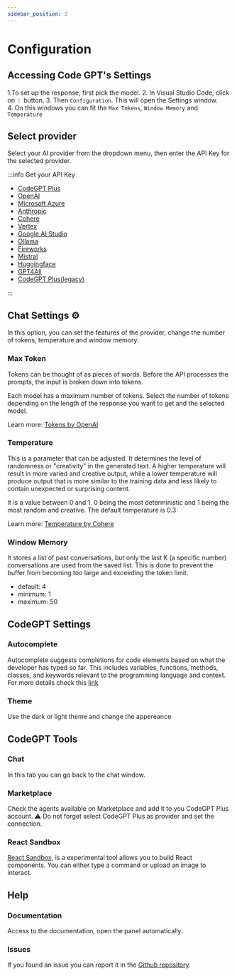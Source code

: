 ```yaml
---
sidebar_position: 2
---
```


# Configuration

## Accessing Code GPT's Settings
1.To set up the response, first pick the model.
2. In Visual Studio Code, click on `⋮` button.
3. Then `Configuration`. This will open the Settings window.  
4. On this windows you can fit the `Max Tokens`, `Window Memory` and `Temperature`

## Select provider

Select your AI provider from the dropdown menu, then enter the API Key for the selected provider.

:::info Get your API Key

- [CodeGPT Plus](/docs/tutorial-ai-providers/codegpt_plus)
- [OpenAI](/docs/tutorial-ai-providers/openai)
- [Microsoft Azure](/docs/tutorial-ai-providers/microsoft-azure)
- [Anthropic](/docs/tutorial-ai-providers/anthropic)
- [Cohere](/docs/tutorial-ai-providers/cohere)
- [Vertex](/docs/tutorial-ai-providers/google_vertex)
- [Google AI Studio](/docs/tutorial-ai-providers/google)
- [Ollama](/docs/tutorial-ai-providers/ollama)
- [Fireworks](/docs/tutorial-ai-providers/fireworks)
- [Mistral](/docs/tutorial-ai-providers/mistral)
- [Huggingface](/docs/tutorial-ai-providers/huggingface)
- [GPT4All](/docs/tutorial-ai-providers/gpt4all)
- [CodeGPT Plus(legacy)](/docs/tutorial-ai-providers/codegpt_plus)
  
:::

## Chat Settings ⚙

In this option, you can set the features of the provider, change the number of tokens, temperature and window memory.

### Max Token
Tokens can be thought of as pieces of words. Before the API processes the prompts, the input is broken down into tokens.

Each model has a maximum number of tokens. Select the number of tokens depending on the length of the response you want to get and the selected model.

Learn more: [Tokens by OpenAI](https://help.openai.com/en/articles/4936856-what-are-tokens-and-how-to-count-them)

### Temperature
This is a parameter that can be adjusted. It determines the level of randomness or "creativity" in the generated text. A higher temperature will result in more varied and creative output, while a lower temperature will produce output that is more similar to the training data and less likely to contain unexpected or surprising content.

It is a value between 0 and 1. 0 being the most deterministic and 1 being the most random and creative. The default temperature is 0.3

Learn more: [Temperature by Cohere](https://docs.cohere.ai/docs/temperature)

### Window Memory

It stores a list of past conversations, but only the last K (a specific number) conversations are used from the saved list. This is done to prevent the buffer from becoming too large and exceeding the token limit.

- default: 4
- minimum: 1
- maximum: 50

## CodeGPT Settings

### Autocomplete

Autocomplete suggests completions for code elements based on what the developer has typed so far. This includes variables, functions, methods, classes, and keywords relevant to the programming language and context. For more details check this [link](https://docs.codegpt.co/docs/tutorial-features/code_autocompletion)

### Theme
Use the dark or light theme and change the appereance



## CodeGPT Tools
### Chat
In this tab you can go back to the chat window.

### Marketplace
Check the agents available on Marketplace and add it to you CodeGPT Plus account.
⚠️ Do not forget select CodeGPT Plus as provider and set the connection.

### React Sandbox
[React Sandbox](http://localhost:54112/vision), is a experimental tool allows you to build React components. You can either type a command or upload an image to interact.


## Help
### Documentation
Access to the documentation, open the panel automatically.

### Issues
If you found an issue you can report it in the [Github repository](https://github.com/davila7/code-gpt-docs/issues/240).


